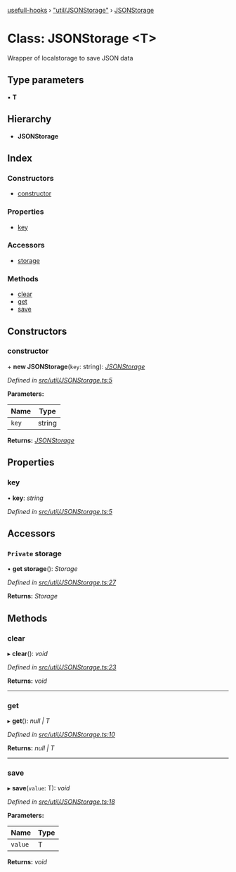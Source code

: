 [usefull-hooks](../README.md) › ["util/JSONStorage"](../modules/_util_jsonstorage_.md) › [JSONStorage](_util_jsonstorage_.jsonstorage.md)

# Class: JSONStorage <**T**>

Wrapper of localstorage to save JSON data

## Type parameters

▪ **T**

## Hierarchy

* **JSONStorage**

## Index

### Constructors

* [constructor](_util_jsonstorage_.jsonstorage.md#constructor)

### Properties

* [key](_util_jsonstorage_.jsonstorage.md#key)

### Accessors

* [storage](_util_jsonstorage_.jsonstorage.md#private-storage)

### Methods

* [clear](_util_jsonstorage_.jsonstorage.md#clear)
* [get](_util_jsonstorage_.jsonstorage.md#get)
* [save](_util_jsonstorage_.jsonstorage.md#save)

## Constructors

###  constructor

\+ **new JSONStorage**(`key`: string): *[JSONStorage](_util_jsonstorage_.jsonstorage.md)*

*Defined in [src/util/JSONStorage.ts:5](https://github.com/FujiHaruka/usefull-hooks/blob/master/src/util/JSONStorage.ts#L5)*

**Parameters:**

Name | Type |
------ | ------ |
`key` | string |

**Returns:** *[JSONStorage](_util_jsonstorage_.jsonstorage.md)*

## Properties

###  key

• **key**: *string*

*Defined in [src/util/JSONStorage.ts:5](https://github.com/FujiHaruka/usefull-hooks/blob/master/src/util/JSONStorage.ts#L5)*

## Accessors

### `Private` storage

• **get storage**(): *Storage*

*Defined in [src/util/JSONStorage.ts:27](https://github.com/FujiHaruka/usefull-hooks/blob/master/src/util/JSONStorage.ts#L27)*

**Returns:** *Storage*

## Methods

###  clear

▸ **clear**(): *void*

*Defined in [src/util/JSONStorage.ts:23](https://github.com/FujiHaruka/usefull-hooks/blob/master/src/util/JSONStorage.ts#L23)*

**Returns:** *void*

___

###  get

▸ **get**(): *null | T*

*Defined in [src/util/JSONStorage.ts:10](https://github.com/FujiHaruka/usefull-hooks/blob/master/src/util/JSONStorage.ts#L10)*

**Returns:** *null | T*

___

###  save

▸ **save**(`value`: T): *void*

*Defined in [src/util/JSONStorage.ts:18](https://github.com/FujiHaruka/usefull-hooks/blob/master/src/util/JSONStorage.ts#L18)*

**Parameters:**

Name | Type |
------ | ------ |
`value` | T |

**Returns:** *void*
